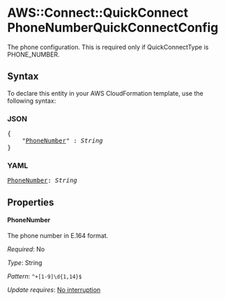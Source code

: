 # AWS::Connect::QuickConnect PhoneNumberQuickConnectConfig

The phone configuration. This is required only if QuickConnectType is PHONE_NUMBER.

## Syntax

To declare this entity in your AWS CloudFormation template, use the following syntax:

### JSON

<pre>
{
    "<a href="#phonenumber" title="PhoneNumber">PhoneNumber</a>" : <i>String</i>
}
</pre>

### YAML

<pre>
<a href="#phonenumber" title="PhoneNumber">PhoneNumber</a>: <i>String</i>
</pre>

## Properties

#### PhoneNumber

The phone number in E.164 format.

_Required_: No

_Type_: String

_Pattern_: <code>^\+[1-9]\d{1,14}$</code>

_Update requires_: [No interruption](https://docs.aws.amazon.com/AWSCloudFormation/latest/UserGuide/using-cfn-updating-stacks-update-behaviors.html#update-no-interrupt)

